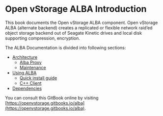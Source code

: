 # Open vStorage ALBA Introduction
This book documents the Open vStorage ALBA component. Open vStorage ALBA (alternate backend) creates a replicated or flexible network raid’ed  object storage backend out of Seagate Kinetic drives and local disk supporting compression, encryption.

The ALBA Documentation is divided into following sections:
* [Architecture](docs/README.md)
    * [Alba Proxy](docs/albaproxy.md)
    * [Maintenance](docs/maintenance.md)
* [Using ALBA](docs/usingalba.md)
    * [Quick install guide](docs/setup-guide.md)
    * [C++ Client](docs/client.md)
* [Dependencies](docs/dependencies.md)

You can consult this GitBook online by visiting [https://openvstorage.gitbooks.io/alba](https://openvstorage.gitbooks.io/alba).
